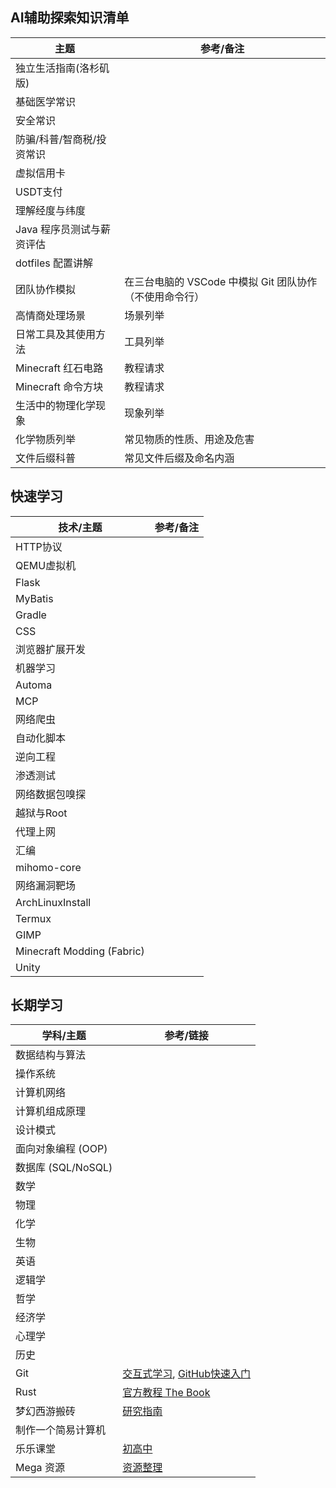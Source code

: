 ## AI辅助探索知识清单

| 主题              | 参考/备注                              |
| --------------- | ---------------------------------- |
| 独立生活指南(洛杉矶版)    |                                    |
| 基础医学常识          |                                    |
| 安全常识            |                                    |
| 防骗/科普/智商税/投资常识  |                                    |
| 虚拟信用卡           |                                    |
| USDT支付          |                                    |
| 理解经度与纬度         |                                    |
| Java 程序员测试与薪资评估 |                                    |
| dotfiles 配置讲解   |                                    |
| 团队协作模拟          | 在三台电脑的 VSCode 中模拟 Git 团队协作（不使用命令行） |
| 高情商处理场景         | 场景列举                               |
| 日常工具及其使用方法      | 工具列举                               |
| Minecraft 红石电路  | 教程请求                               |
| Minecraft 命令方块  | 教程请求                               |
| 生活中的物理化学现象      | 现象列举                               |
| 化学物质列举          | 常见物质的性质、用途及危害                      |
| 文件后缀科普          | 常见文件后缀及命名内涵                        |
## 快速学习

| 技术/主题                      | 参考/备注 |
| -------------------------- | ----- |
| HTTP协议                     |       |
| QEMU虚拟机                    |       |
| Flask                      |       |
| MyBatis                    |       |
| Gradle                     |       |
| CSS                        |       |
| 浏览器扩展开发                    |       |
| 机器学习                       |       |
| Automa                     |       |
| MCP                        |       |
| 网络爬虫                       |       |
| 自动化脚本                      |       |
| 逆向工程                       |       |
| 渗透测试                       |       |
| 网络数据包嗅探                    |       |
| 越狱与Root                    |       |
| 代理上网                       |       |
| 汇编                         |       |
| mihomo-core                |       |
| 网络漏洞靶场                     |       |
| ArchLinuxInstall           |       |
| Termux                     |       |
| GIMP                       |       |
| Minecraft Modding (Fabric) |       |
| Unity                      |       |
## 长期学习

| 学科/主题           | 参考/链接                                                                                                               |
| --------------- | ------------------------------------------------------------------------------------------------------------------- |
| 数据结构与算法         |                                                                                                                     |
| 操作系统            |                                                                                                                     |
| 计算机网络           |                                                                                                                     |
| 计算机组成原理         |                                                                                                                     |
| 设计模式            |                                                                                                                     |
| 面向对象编程 (OOP)    |                                                                                                                     |
| 数据库 (SQL/NoSQL) |                                                                                                                     |
| 数学              |                                                                                                                     |
| 物理              |                                                                                                                     |
| 化学              |                                                                                                                     |
| 生物              |                                                                                                                     |
| 英语              |                                                                                                                     |
| 逻辑学             |                                                                                                                     |
| 哲学              |                                                                                                                     |
| 经济学             |                                                                                                                     |
| 心理学             |                                                                                                                     |
| 历史              |                                                                                                                     |
| Git             | [交互式学习](https://learngitbranching.js.org), [GitHub快速入门](https://docs.github.com/get-started/quickstart/hello-world) |
| Rust            | [官方教程 The Book](https://doc.rust-lang.org/book)                                                                     |
| 梦幻西游搬砖          | [研究指南](https://item.taobao.com/item.htm?id=680103533549)                                                            |
| 制作一个简易计算机       |                                                                                                                     |
| 乐乐课堂            | [初高中](https://pan.baidu.com/s/1Gltyjb9UaBmG7RWEhHupRw?pwd=6z4c)                                                     |
| Mega 资源         | [资源整理](https://mega.nz/folder/S2x1zbKD#UvcYCWQXaljR5eJU2KNOng)                                                      |